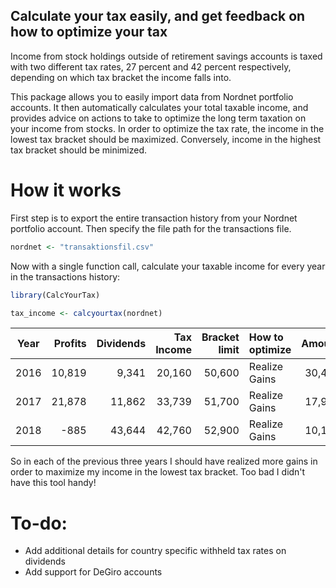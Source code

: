 Calculate your tax easily, and get feedback on how to optimize your tax
-----------------------------------------------------------------------

Income from stock holdings outside of retirement savings accounts is taxed with two different tax rates, 27 percent and 42 percent respectively, depending on which tax bracket the income falls into.

This package allows you to easily import data from Nordnet portfolio accounts. It then automatically calculates your total taxable income, and provides advice on actions to take to optimize the long term taxation on your income from stocks. In order to optimize the tax rate, the income in the lowest tax bracket should be maximized. Conversely, income in the highest tax bracket should be minimized.

How it works
============

First step is to export the entire transaction history from your Nordnet portfolio account. Then specify the file path for the transactions file.

``` r
nordnet <- "transaktionsfil.csv"
```

Now with a single function call, calculate your taxable income for every year in the transactions history:

``` r
library(CalcYourTax)
```

``` r
tax_income <- calcyourtax(nordnet)
```

| Year |  Profits|  Dividends|  Tax Income|  Bracket limit| How to optimize |  Amount|
|:----:|--------:|----------:|-----------:|--------------:|:----------------|-------:|
| 2016 |   10,819|      9,341|      20,160|         50,600| Realize Gains   |  30,440|
| 2017 |   21,878|     11,862|      33,739|         51,700| Realize Gains   |  17,961|
| 2018 |     -885|     43,644|      42,760|         52,900| Realize Gains   |  10,140|

So in each of the previous three years I should have realized more gains in order to maximize my income in the lowest tax bracket. Too bad I didn't have this tool handy!

To-do:
======

-   Add additional details for country specific withheld tax rates on dividends
-   Add support for DeGiro accounts
